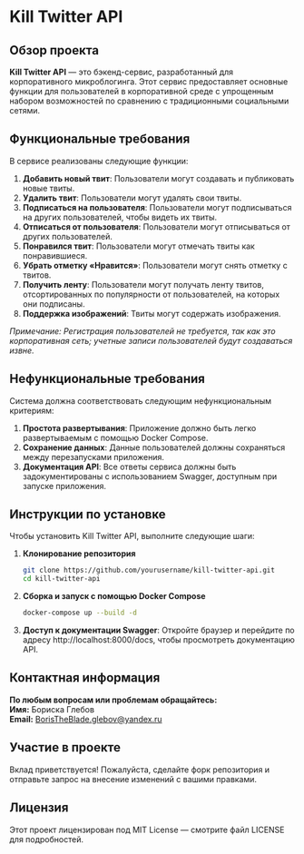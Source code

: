 # Kill Twitter API

## Обзор проекта
**Kill Twitter API** — это бэкенд-сервис, разработанный для корпоративного микроблогинга. Этот сервис предоставляет основные функции для пользователей в корпоративной среде с упрощенным набором возможностей по сравнению с традиционными социальными сетями.

## Функциональные требования
В сервисе реализованы следующие функции:

1. **Добавить новый твит**: Пользователи могут создавать и публиковать новые твиты.
2. **Удалить твит**: Пользователи могут удалять свои твиты.
3. **Подписаться на пользователя**: Пользователи могут подписываться на других пользователей, чтобы видеть их твиты.
4. **Отписаться от пользователя**: Пользователи могут отписываться от других пользователей.
5. **Понравился твит**: Пользователи могут отмечать твиты как понравившиеся.
6. **Убрать отметку «Нравится»**: Пользователи могут снять отметку с твитов.
7. **Получить ленту**: Пользователи могут получать ленту твитов, отсортированных по популярности от пользователей, на которых они подписаны.
8. **Поддержка изображений**: Твиты могут содержать изображения.

*Примечание: Регистрация пользователей не требуется, так как это корпоративная сеть; учетные записи пользователей будут создаваться извне.*

## Нефункциональные требования
Система должна соответствовать следующим нефункциональным критериям:

1. **Простота развертывания**: Приложение должно быть легко развертываемым с помощью Docker Compose.
2. **Сохранение данных**: Данные пользователей должны сохраняться между перезапусками приложения.
3. **Документация API**: Все ответы сервиса должны быть задокументированы с использованием Swagger, доступным при запуске приложения.

## Инструкции по установке
Чтобы установить Kill Twitter API, выполните следующие шаги:

1. **Клонирование репозитория**
   ```bash
   git clone https://github.com/yourusername/kill-twitter-api.git
   cd kill-twitter-api
2. **Сборка и запуск с помощью Docker Compose**
    ```bash
   docker-compose up --build -d
3. **Доступ к документации Swagger**:
    Откройте браузер и перейдите по адресу http://localhost:8000/docs, чтобы просмотреть документацию API.

## Контактная информация

**По любым вопросам или проблемам обращайтесь:** <br>
**Имя:** Бориска Глебов <br>
**Email:** BorisTheBlade.glebov@yandex.ru

## Участие в проекте

Вклад приветствуется! Пожалуйста, сделайте форк репозитория и отправьте запрос на внесение изменений с вашими правками.

## Лицензия

Этот проект лицензирован под MIT License — смотрите файл LICENSE для подробностей.

